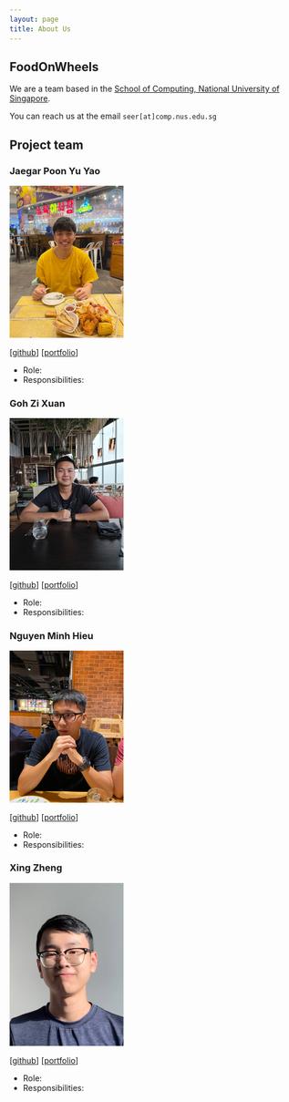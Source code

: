 ```yaml
---
layout: page
title: About Us
---
```

## FoodOnWheels

We are a team based in the [School of Computing, National University of Singapore](http://www.comp.nus.edu.sg).

You can reach us at the email `seer[at]comp.nus.edu.sg`

## Project team

### Jaegar Poon Yu Yao

<img src="images/jaegar.png" width="200px">

[[github](https://github.com/jaegarpoon)] [[portfolio](team/jaegar.md)]

* Role: 
* Responsibilities: 

### Goh Zi Xuan

<img src="images/imgonline-com-ua-CompressToSize-nS0ZveGx2UYm9A.jpg" width="200px">

[[github](https://github.com/zxgoh)] [[portfolio](team/zxgoh.md)]

* Role: 
* Responsibilities: 

### Nguyen Minh Hieu

<img src="images/hieunm1821.png" width="200px">

[[github](http://github.com/hieunm1821)]
[[portfolio](team/hieunm1821.md)]

* Role: 
* Responsibilities: 

### Xing Zheng

<img src="images/xzzz3.png" width="200px">

[[github](http://github.com/xzzz3)]
[[portfolio](team/xzzz3.md)]

* Role: 
* Responsibilities: 
